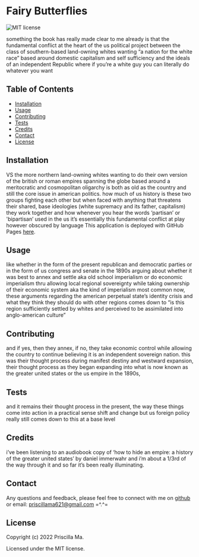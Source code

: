 # Fairy Butterflies

![MIT license](https://img.shields.io/badge/License-MIT-yellow.svg)

something the book has really made clear to me already is that the fundamental conflict at the heart of the us political project between the class of southern-based land-owning whites wanting “a nation for the white race” based around domestic capitalism and self sufficiency and the ideals of an independent Republic where if you’re a white guy you can literally do whatever you want

## Table of Contents

- [Installation](#installation)
- [Usage](#usage)
- [Contributing](#contributing)
- [Tests](#tests)
- [Credits](#credits)
- [Contact](#contact)
- [License](#license)

## Installation

VS the more northern land-owning whites wanting to do their own version of the british or roman empires spanning the globe based around a meritocratic and cosmopolitan oligarchy is both as old as the country and still the core issue in american politics. how much of us history is these two groups fighting each other but when faced with anything that threatens their shared, base ideologies (white supremacy and its father, capitalism) they work together and how whenever you hear the words ‘partisan’ or 'bipartisan’ used in the us it’s essentially this fundamental conflict at play however obscured by language
This application is deployed with GitHub Pages [here](https://middlenamestar.github.io/portfolio).

## Usage

like whether in the form of the present republican and democratic parties or in the form of us congress and senate in the 1890s arguing about whether it was best to annex and settle aka old school imperialism or do economic imperialism thru allowing local regional sovereignty while taking ownership of their economic system aka the kind of imperialism most common now, these arguments regarding the american perpetual state’s identity crisis and what they think they should do with other regions comes down to “is this region sufficiently settled by whites and perceived to be assimilated into anglo-american culture”

## Contributing

and if yes, then they annex, if no, they take economic control while allowing the country to continue believing it is an independent sovereign nation. this was their thought process during manifest destiny and westward expansion, their thought process as they began expanding into what is now known as the greater united states or the us empire in the 1890s,

## Tests

and it remains their thought process in the present, the way these things come into action in a practical sense shift and change but us foreign policy really still comes down to this at a base level

## Credits

i’ve been listening to an audiobook copy of ‘how to hide an empire: a history of the greater united states’ by daniel immerwahr and i’m about a 1/3rd of the way through it and so far it’s been really illuminating.

## Contact

Any questions and feedback, please feel free to connect with me on [github](https://github.com/middlenamestar) or email: priscillama621@gmail.com =^.^=

## License

Copyright (c) 2022 Priscilla Ma.

Licensed under the MIT license.